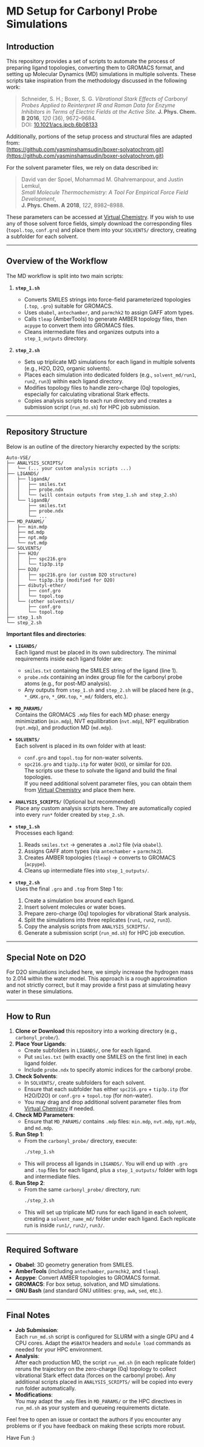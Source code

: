 # MD Setup for Carbonyl Probe Simulations

## Introduction

This repository provides a set of scripts to automate the process of preparing ligand topologies, converting them to GROMACS format, and setting up Molecular Dynamics (MD) simulations in multiple solvents. These scripts take inspiration from the methodology discussed in the following work:

> Schneider, S. H.; Boxer, S. G. *Vibrational Stark Effects of Carbonyl Probes Applied to Reinterpret IR and Raman Data for Enzyme Inhibitors in Terms of Electric Fields at the Active Site.* **J. Phys. Chem. B** **2016**, *120* (36), 9672–9684.  
> DOI: [10.1021/acs.jpcb.6b08133](https://doi.org/10.1021/acs.jpcb.6b08133)

Additionally, portions of the setup process and structural files are adapted from:  
[https://github.com/yasminshamsudin/boxer-solvatochrom.git](https://github.com/yasminshamsudin/boxer-solvatochrom.git)

For the solvent parameter files, we rely on data described in:

> David van der Spoel, Mohammad M. Ghahremanpour, and Justin Lemkul,  
> *Small Molecule Thermochemistry: A Tool For Empirical Force Field Development*,  
> **J. Phys. Chem. A** **2018**, *122*, 8982–8988.  

These parameters can be accessed at [Virtual Chemistry](https://virtualchemistry.org/ff.php#refs). If you wish to use any of those solvent force fields, simply download the corresponding files (`topol.top`, `conf.gro`) and place them into your `SOLVENTS/` directory, creating a subfolder for each solvent.

---

## Overview of the Workflow

The MD workflow is split into two main scripts:

1. **`step_1.sh`**  
   - Converts SMILES strings into force-field parameterized topologies (`.top`, `.gro`) suitable for GROMACS.  
   - Uses `obabel`, `antechamber`, and `parmchk2` to assign GAFF atom types.  
   - Calls `tleap` (AmberTools) to generate AMBER topology files, then `acpype` to convert them into GROMACS files.  
   - Cleans intermediate files and organizes outputs into a `step_1_outputs` directory.

2. **`step_2.sh`**  
   - Sets up triplicate MD simulations for each ligand in multiple solvents (e.g., H2O, D2O, organic solvents).  
   - Places each simulation into dedicated folders (e.g., `solvent_md/run1`, `run2`, `run3`) within each ligand directory.  
   - Modifies topology files to handle zero-charge (0q) topologies, especially for calculating vibrational Stark effects.  
   - Copies analysis scripts to each run directory and creates a submission script (`run_md.sh`) for HPC job submission.

---

## Repository Structure

Below is an outline of the directory hierarchy expected by the scripts:

```
Auto-VSE/
├── ANALYSIS_SCRIPTS/
│   └── (... your custom analysis scripts ...)
├── LIGANDS/
│   ├── ligandA/
│   │   ├── smiles.txt
│   │   ├── probe.ndx
│   │   └── (will contain outputs from step_1.sh and step_2.sh)
│   └── ligandB/
│       ├── smiles.txt
│       ├── probe.ndx
│       └── ...
├── MD_PARAMS/
│   ├── min.mdp
│   ├── md.mdp
│   ├── npt.mdp
│   └── nvt.mdp
├── SOLVENTS/
│   ├── H2O/
│   │   ├── spc216.gro
│   │   └── tip3p.itp
│   ├── D2O/
│   │   ├── spc216.gro (or custom D2O structure)
│   │   └── tip3p.itp (modified for D2O)
│   ├── dibutyl-ether/
│   │   ├── conf.gro
│   │   └── topol.top
│   └── (other solvents)/
│       ├── conf.gro
│       └── topol.top
├── step_1.sh
└── step_2.sh
```

**Important files and directories**:

- **`LIGANDS/`**  
  Each ligand must be placed in its own subdirectory. The minimal requirements inside each ligand folder are:
  - `smiles.txt` containing the SMILES string of the ligand (line 1).  
  - `probe.ndx` containing an index group file for the carbonyl probe atoms (e.g., for post-MD analysis).  
  - Any outputs from `step_1.sh` and `step_2.sh` will be placed here (e.g., `*_GMX.gro`, `*_GMX.top`, `*_md/` folders, etc.).

- **`MD_PARAMS/`**  
  Contains the GROMACS `.mdp` files for each MD phase: energy minimization (`min.mdp`), NVT equilibration (`nvt.mdp`), NPT equilibration (`npt.mdp`), and production MD (`md.mdp`).

- **`SOLVENTS/`**  
  Each solvent is placed in its own folder with at least:
  - `conf.gro` and `topol.top` for non-water solvents.  
  - `spc216.gro` and `tip3p.itp` for water (`H2O`), or similar for `D2O`.  
  The scripts use these to solvate the ligand and build the final topologies.  
  If you need additional solvent parameter files, you can obtain them from [Virtual Chemistry](https://virtualchemistry.org/ff.php#refs) and place them here.

- **`ANALYSIS_SCRIPTS/`** (Optional but recommended)  
  Place any custom analysis scripts here. They are automatically copied into every `run*` folder created by `step_2.sh`.

- **`step_1.sh`**  
  Processes each ligand:  
  1. Reads `smiles.txt` → generates a `.mol2` file (via `obabel`).  
  2. Assigns GAFF atom types (via `antechamber` + `parmchk2`).  
  3. Creates AMBER topologies (`tleap`) → converts to GROMACS (`acpype`).  
  4. Cleans up intermediate files into `step_1_outputs/`.

- **`step_2.sh`**  
  Uses the final `.gro` and `.top` from Step 1 to:  
  1. Create a simulation box around each ligand.  
  2. Insert solvent molecules or water boxes.  
  3. Prepare zero-charge (0q) topologies for vibrational Stark analysis.  
  4. Split the simulations into three replicates (`run1`, `run2`, `run3`).  
  5. Copy the analysis scripts from `ANALYSIS_SCRIPTS/`.  
  6. Generate a submission script (`run_md.sh`) for HPC job execution.

---

## Special Note on D2O

For D2O simulations included here, we simply increase the hydrogen mass to 2.014 within the water model. This approach is a rough approximation and not strictly correct, but it may provide a first pass at simulating heavy water in these simulations.

---

## How to Run

1. **Clone or Download** this repository into a working directory (e.g., `carbonyl_probe/`).  
2. **Place Your Ligands**:  
   - Create subfolders in `LIGANDS/`, one for each ligand.  
   - Put `smiles.txt` (with exactly one SMILES on the first line) in each ligand folder.  
   - Include `probe.ndx` to specify atomic indices for the carbonyl probe.  
3. **Check Solvents**:  
   - In `SOLVENTS/`, create subfolders for each solvent.  
   - Ensure that each subfolder has either `spc216.gro` + `tip3p.itp` (for H2O/D2O) or `conf.gro` + `topol.top` (for non-water).  
   - You may drag and drop additional solvent parameter files from [Virtual Chemistry](https://virtualchemistry.org/ff.php#refs) if needed.  
4. **Check MD Parameters**:  
   - Ensure that `MD_PARAMS/` contains `.mdp` files: `min.mdp`, `nvt.mdp`, `npt.mdp`, and `md.mdp`.  
5. **Run Step 1**:  
   - From the `carbonyl_probe/` directory, execute:  
     ```bash
     ./step_1.sh
     ```  
   - This will process all ligands in `LIGANDS/`. You will end up with `.gro` and `.top` files for each ligand, plus a `step_1_outputs/` folder with logs and intermediate files.  
6. **Run Step 2**:  
   - From the same `carbonyl_probe/` directory, run:  
     ```bash
     ./step_2.sh
     ```  
   - This will set up triplicate MD runs for each ligand in each solvent, creating a `solvent_name_md/` folder under each ligand. Each replicate run is inside `run1/`, `run2/`, `run3/`.  

---

## Required Software

- **Obabel**: 3D geometry generation from SMILES.  
- **AmberTools** (including `antechamber`, `parmchk2`, and `tleap`).  
- **Acpype**: Convert AMBER topologies to GROMACS format.  
- **GROMACS**: For box setup, solvation, and MD simulations.  
- **GNU Bash** (and standard GNU utilities: `grep`, `awk`, `sed`, etc.).

---

## Final Notes

- **Job Submission**:  
  Each `run_md.sh` script is configured for SLURM with a single GPU and 4 CPU cores. Adapt the `#SBATCH` headers and `module load` commands as needed for your HPC environment.  
- **Analysis**:  
  After each production MD, the script `run_md.sh` (in each replicate folder) reruns the trajectory on the zero-charge (0q) topology to collect vibrational Stark effect data (forces on the carbonyl probe). Any additional scripts placed in `ANALYSIS_SCRIPTS/` will be copied into every run folder automatically.  
- **Modifications**:  
  You may adapt the `.mdp` files in `MD_PARAMS/` or the HPC directives in `run_md.sh` as your system and queueing requirements dictate.  

Feel free to open an issue or contact the authors if you encounter any problems or if you have feedback on making these scripts more robust.

Have Fun :)
